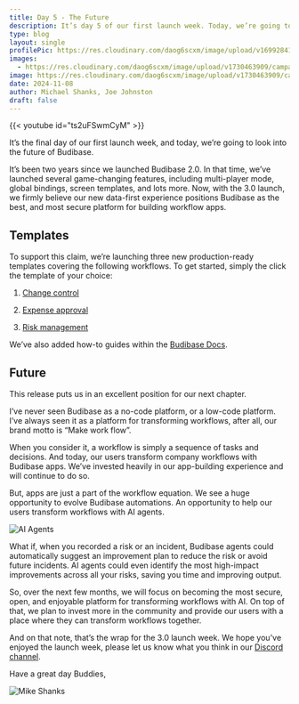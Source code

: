 ```yaml
---
title: Day 5 - The Future
description: It’s day 5 of our first launch week. Today, we’re going to look into the future of Budibase. 
type: blog
layout: single
profilePic: https://res.cloudinary.com/daog6scxm/image/upload/v1699284176/Branding/Assets/Symbol/RGB/Full%20Colour/bb-symbol-trans_v60zdz.svg
images:
  - https://res.cloudinary.com/daog6scxm/image/upload/v1730463909/campaigns/3.0/day%205/day_5_ftcbr1.png
image: https://res.cloudinary.com/daog6scxm/image/upload/v1730463909/campaigns/3.0/day%205/day_5_ftcbr1.png
date: 2024-11-08
author: Michael Shanks, Joe Johnston
draft: false
---
```


{{< youtube id="ts2uFSwmCyM" >}}


It’s the final day of our first launch week, and today, we’re going to look into the future of Budibase.


It’s been two years since we launched Budibase 2.0. In that time, we’ve launched several game-changing features, including multi-player mode, global bindings, screen templates, and lots more. Now, with the 3.0 launch, we firmly believe our new data-first experience positions Budibase as the best, and most secure platform for building workflow apps.

## Templates
To support this claim, we’re launching three new production-ready templates covering the following workflows. To get started, simply the click the template of your choice:

1. [Change control](https://budibase.app/builder?template=app/change-request)

2. [Expense approval](https://budibase.app/builder?template=app/expense-approval)

3. [Risk management](https://budibase.app/builder?template=app/risk-management)

We’ve also added how-to guides within the [Budibase Docs](https://docs.budibase.com/docs/templates).

## Future
This release puts us in an excellent position for our next chapter.

I’ve never seen Budibase as a no-code platform, or a low-code platform. I’ve always seen it as a platform for transforming workflows, after all, our brand motto is “Make work flow”.

When you consider it, a workflow is simply a sequence of tasks and decisions. And today, our users transform company workflows with Budibase apps. We’ve invested heavily in our app-building experience and will continue to do so.

But, apps are just a part of the workflow equation. We see a huge opportunity to evolve Budibase automations. An opportunity to help our users transform workflows with AI agents.

![AI Agents](https://res.cloudinary.com/daog6scxm/image/upload/v1729176142/campaigns/3.0/day%205/AI_Agents_ov9nvv.webp)

What if, when you recorded a risk or an incident, Budibase agents could automatically suggest an improvement plan to reduce the risk or avoid future incidents. AI agents could even identify the most high-impact improvements across all your risks, saving you time and improving output.

So, over the next few months, we will focus on becoming the most secure, open, and enjoyable platform for transforming workflows with AI. On top of that, we plan to invest more in the community and provide our users with a place where they can transform workflows together.

And on that note, that’s the wrap for the 3.0 launch week. We hope you've enjoyed the launch week, please let us know what you think in our [Discord channel](https://discord.gg/zgaSJDEH).

Have a great day Buddies,

![Mike Shanks](https://res.cloudinary.com/daog6scxm/image/upload/c_crop,w_250,h_75/v1729006040/signatures/signature_ydktmw.png)